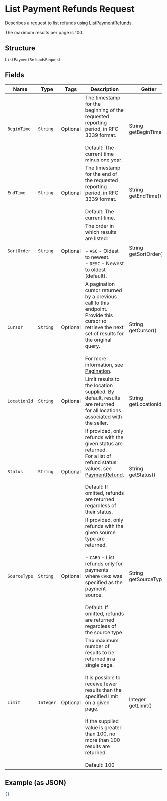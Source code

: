
# List Payment Refunds Request

Describes a request to list refunds using
[ListPaymentRefunds](#endpoint-payments-listpaymentrefunds).

The maximum results per page is 100.

## Structure

`ListPaymentRefundsRequest`

## Fields

| Name | Type | Tags | Description | Getter |
|  --- | --- | --- | --- | --- |
| `BeginTime` | `String` | Optional | The timestamp for the beginning of the requested reporting period, in RFC 3339 format.<br><br>Default: The current time minus one year. | String getBeginTime() |
| `EndTime` | `String` | Optional | The timestamp for the end of the requested reporting period, in RFC 3339 format.<br><br>Default: The current time. | String getEndTime() |
| `SortOrder` | `String` | Optional | The order in which results are listed:<br><br>- `ASC` - Oldest to newest.<br>- `DESC` - Newest to oldest (default). | String getSortOrder() |
| `Cursor` | `String` | Optional | A pagination cursor returned by a previous call to this endpoint.<br>Provide this cursor to retrieve the next set of results for the original query.<br><br>For more information, see [Pagination](https://developer.squareup.com/docs/basics/api101/pagination). | String getCursor() |
| `LocationId` | `String` | Optional | Limit results to the location supplied. By default, results are returned<br>for all locations associated with the seller. | String getLocationId() |
| `Status` | `String` | Optional | If provided, only refunds with the given status are returned.<br>For a list of refund status values, see [PaymentRefund](#type-paymentrefund).<br><br>Default: If omitted, refunds are returned regardless of their status. | String getStatus() |
| `SourceType` | `String` | Optional | If provided, only refunds with the given source type are returned.<br><br>- `CARD` - List refunds only for payments where `CARD` was specified as the payment<br>  source.<br><br>Default: If omitted, refunds are returned regardless of the source type. | String getSourceType() |
| `Limit` | `Integer` | Optional | The maximum number of results to be returned in a single page.<br><br>It is possible to receive fewer results than the specified limit on a given page.<br><br>If the supplied value is greater than 100, no more than 100 results are returned.<br><br>Default: 100 | Integer getLimit() |

## Example (as JSON)

```json
{}
```

